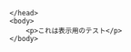 <html>
	<head>
		<style>
			p {
				color:red;
			}
		</style>
		
	</head>
	<body>
		<p>これは表示用のテスト</p>
	</body>
</html>
